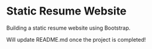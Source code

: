 # Static Resume Website

Building a static resume website using Bootstrap.

Will update README.md once the project is completed!
